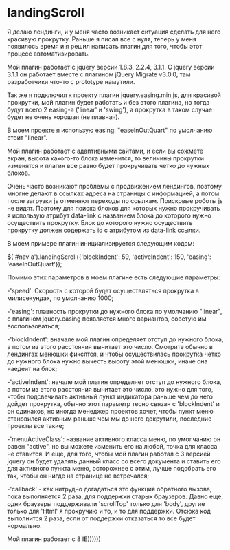 # landingScroll

Я делаю лендинги, и у меня часто возникает ситуация сделать для него красивую прокрутку. Раньше я писал все с нуля, теперь у меня появилось время и я решил написать плагин для того, чтобы этот процесс автоматизировать.

Мой плагин работает с jquery версии 1.8.3, 2.2.4, 3.1.1. С jquery версии 3.1.1 он работает вместе с плагином jQuery Migrate v3.0.0, там разработчики что-то с prototype намутили.

Так же я подключил к проекту плагин jquery.easing.min.js, для красивой прокрутки, мой плагин будет работать и без этого плагина, но тогда будут всего 2 easing-а ('linear' и 'swing'), а прокрутка в таком случае будет не очень хорошая (не плавная). 

В моем проекте я использую easing: "easeInOutQuart" по умолчанию стоит "linear".

Мой плагин работает с адаптивными сайтами, и если вы сожмете экран, высота какого-то блока изменится, то величины прокрутки изменятся и плагин все равно будет прокручивать четко до нужных блоков.

Очень часто возникают проблемы с продвижением лендингов, поэтому многие делают в ссылках адреcа на страницы с информацией, а потом после загрузки js отменяют переходы по ссылкам. Поисковые роботы js не видят. Поэтому для поиска блоков для которых нужно прокручивать я использую атрибут data-link с названием блока до которого нужно осуществить прокрутку. Блок до которого нужно осуществить прокрутку должен содержать id с атрибутом из data-link ссылки.

В моем примере плагин инициализируется следующим кодом:

$('#nav a').landingScroll({'blockIndent': 59, 'activeIndent': 150, 'easing': 'easeInOutQuart'});

Помимо этих параметров в моем плагине есть следующие параметры:

-'speed': Скорость с которой будет осуществляться прокрутка в милисекундах, по умолчанию 1000;

-'easing': плавность прокрутки до нужного блока по умолчанию "linear", с плагином jquery.easing появляется много вариантов, советую им воспользоваться;

-'blockIndent': вначале мой плагин определяет отступ до нужного блока, а потом из этого расстояния вычитает это число. Смотрите обычно в лендингах менюшки фиксятся, и чтобы осуществилась прокрутка четко до нужного блока нужно вычесть высоту этой менюшки, иначе она наедеит на блок;

-'activeIndent': начале мой плагин определяет отступ до нужного блока, а потом из этого расстояния вычитает это число, это нужно для того, чтобы подсвечивать активный пункт индикатора раньше чем до него дойдет прокрутка, обычно этот параметр тесно связан с 'blockIndent' и он одинаков, но иногда менеджер проектов хочет, чтобы пункт меню становился активным раньше чем мы до него докрутили, последние проекты все такие;

-'menuActiveClass': название активного класса меню, по умолчанию он равен "active", но вы можете изменить его на любой, точка для класса не ставится. И еще, для того, чтобы мой плагин работал с 3 версией jquery он будет удалять данный класс со всего документа и ставить его для активного пункта меню, осторожнее с этим, лучше подобрать его так, чтобы он нигде на странице не встречался;

-'callback' - как нитрудно догадаться это функция обратного вызова, пока выполняется 2 раза, для поддержки старых браузеров. Давно еще, одни браузеры поддерживали 'scrollTop' только для 'body', другие только для 'Html'  я прокручию и то, и то для поддержки. Отсюка код выполнится 2 раза, если от поддержки отказаться то все будет нормально.

Мой плагин работает c 8 IE))))))